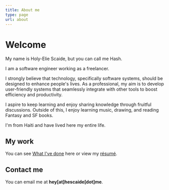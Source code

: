 ```yaml
---
title: About me
type: page
url: about
---
```


# Welcome

My name is Holy-Elie Scaide, but you can call me Hash.

I am a software engineer working as a freelancer. 

I strongly believe that technology, specifically software systems, should be designed to enhance people's lives. As a professional, my aim is to develop user-friendly systems that seamlessly integrate with other tools to boost efficiency and productivity.

I aspire to keep learning and enjoy sharing knowledge through fruitful discussions. Outside of this, I enjoy learning music, drawing, and reading Fantasy and SF books.

I'm from Haiti and have lived here my entire life.

## My work

You can see [What I've done](/portfolio) here or view my [résumé](https://www.dropbox.com/s/cw1v6tu0suiir14/cv.pdf?dl=0&raw=1).

## Contact me

You can email me at **hey[at]hescaide[dot]me**.

